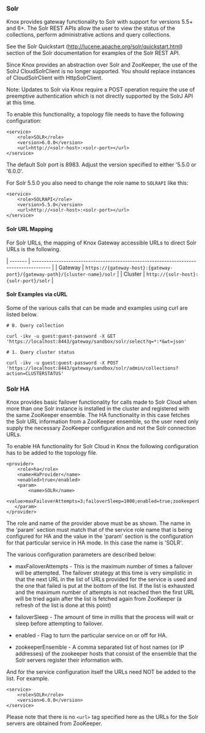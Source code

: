 <!---
   Licensed to the Apache Software Foundation (ASF) under one or more
   contributor license agreements.  See the NOTICE file distributed with
   this work for additional information regarding copyright ownership.
   The ASF licenses this file to You under the Apache License, Version 2.0
   (the "License"); you may not use this file except in compliance with
   the License.  You may obtain a copy of the License at

       https://www.apache.org/licenses/LICENSE-2.0

   Unless required by applicable law or agreed to in writing, software
   distributed under the License is distributed on an "AS IS" BASIS,
   WITHOUT WARRANTIES OR CONDITIONS OF ANY KIND, either express or implied.
   See the License for the specific language governing permissions and
   limitations under the License.
--->

### Solr ###

Knox provides gateway functionality to Solr with support for versions 5.5+ and 6+. The Solr REST APIs allow the user to view the status 
of the collections, perform administrative actions and query collections.

See the Solr Quickstart (http://lucene.apache.org/solr/quickstart.html) section of the Solr documentation for examples of the Solr REST API.

Since Knox provides an abstraction over Solr and ZooKeeper, the use of the SolrJ CloudSolrClient is no longer supported.  You should replace 
instances of CloudSolrClient with HttpSolrClient.

<p>Note: Updates to Solr via Knox require a POST operation require the use of preemptive authentication which is not directly supported by the 
SolrJ API at this time.</p>  

To enable this functionality, a topology file needs to have the following configuration:

    <service>
        <role>SOLR</role>
        <version>6.0.0</version>
        <url>http://<solr-host>:<solr-port></url>
    </service>

The default Solr port is 8983. Adjust the version specified to either '5.5.0 or '6.0.0'.

For Solr 5.5.0 you also need to change the role name to `SOLRAPI` like this:

    <service>
        <role>SOLRAPI</role>
        <version>5.5.0</version>
        <url>http://<solr-host>:<solr-port></url>
    </service>


#### Solr URL Mapping ####

For Solr URLs, the mapping of Knox Gateway accessible URLs to direct Solr URLs is the following.

| ------- | ------------------------------------------------------------------------------------- |
| Gateway | `https://{gateway-host}:{gateway-port}/{gateway-path}/{cluster-name}/solr` |
| Cluster | `http://{solr-host}:{solr-port}/solr`                               |


#### Solr Examples via cURL

Some of the various calls that can be made and examples using curl are listed below.

    # 0. Query collection
    
    curl -ikv -u guest:guest-password -X GET 'https://localhost:8443/gateway/sandbox/solr/select?q=*:*&wt=json'

    # 1. Query cluster status
    
    curl -ikv -u guest:guest-password -X POST 'https://localhost:8443/gateway/sandbox/solr/admin/collections?action=CLUSTERSTATUS' 

### Solr HA ###

Knox provides basic failover functionality for calls made to Solr Cloud when more than one Solr instance is
installed in the cluster and registered with the same ZooKeeper ensemble. The HA functionality in this case fetches the
Solr URL information from a ZooKeeper ensemble, so the user need only supply the necessary ZooKeeper
configuration and not the Solr connection URLs.

To enable HA functionality for Solr Cloud in Knox the following configuration has to be added to the topology file.

    <provider>
        <role>ha</role>
        <name>HaProvider</name>
        <enabled>true</enabled>
        <param>
            <name>SOLR</name>
            <value>maxFailoverAttempts=3;failoverSleep=1000;enabled=true;zookeeperEnsemble=machine1:2181,machine2:2181,machine3:2181</value>
       </param>
    </provider>

The role and name of the provider above must be as shown. The name in the 'param' section must match that of the service
role name that is being configured for HA and the value in the 'param' section is the configuration for that particular
service in HA mode. In this case the name is 'SOLR'.

The various configuration parameters are described below:

* maxFailoverAttempts -
This is the maximum number of times a failover will be attempted. The failover strategy at this time is very simplistic
in that the next URL in the list of URLs provided for the service is used and the one that failed is put at the bottom
of the list. If the list is exhausted and the maximum number of attempts is not reached then the first URL will be tried
again after the list is fetched again from ZooKeeper (a refresh of the list is done at this point)

* failoverSleep -
The amount of time in millis that the process will wait or sleep before attempting to failover.

* enabled -
Flag to turn the particular service on or off for HA.

* zookeeperEnsemble -
A comma separated list of host names (or IP addresses) of the zookeeper hosts that consist of the ensemble that the Solr
servers register their information with. 

And for the service configuration itself the URLs need NOT be added to the list. For example.

    <service>
        <role>SOLR</role>
        <version>6.0.0</version>
    </service>

Please note that there is no `<url>` tag specified here as the URLs for the Solr servers are obtained from ZooKeeper.
